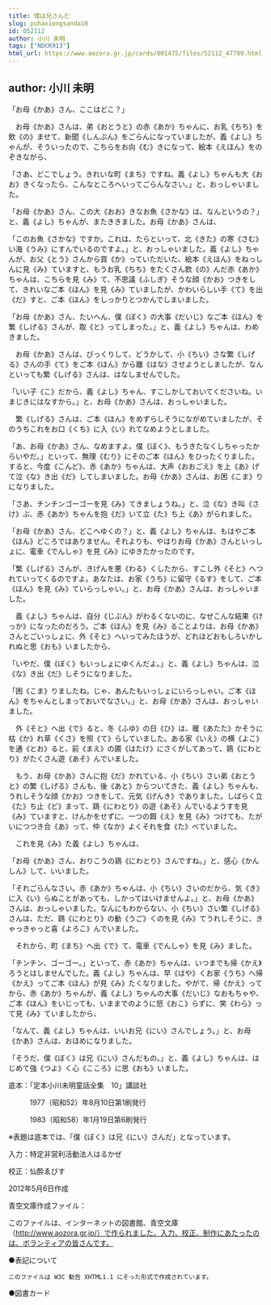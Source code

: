 ```yaml
---
title: 僕は兄さんだ
slug: puhaxiongsanda10
id: 052112
author: 小川 未明
tags: ["NDCK913"]
html_url: https://www.aozora.gr.jp/cards/001475/files/52112_47799.html
---
```


## author: 小川 未明

「お母《かあ》さん、ここはどこ？」

　お母《かあ》さんは、弟《おとうと》の赤《あか》ちゃんに、お乳《ちち》を飲《の》ませて、新聞《しんぶん》をごらんになっていましたが、義《よし》ちゃんが、そういったので、こちらをお向《む》きになって、絵本《えほん》をのぞきながら、

「さあ、どこでしょう。きれいな町《まち》ですね。義《よし》ちゃんも大《おお》きくなったら、こんなところへいってごらんなさい。」と、おっしゃいました。

「お母《かあ》さん、この大《おお》きなお魚《さかな》は、なんというの？」と、義《よし》ちゃんが、またききました。お母《かあ》さんは、

「このお魚《さかな》ですか。これは、たらといって、北《きた》の寒《さむ》い海《うみ》にすんでいるのですよ。」と、おっしゃいました。義《よし》ちゃんが、お父《とう》さんから買《か》っていただいた、絵本《えほん》をねっしんに見《み》ていますと、もうお乳《ちち》をたくさん飲《の》んだ赤《あか》ちゃんは、こちらを見《み》て、不思議《ふしぎ》そうな顔《かお》つきをして、きれいなご本《ほん》を見《み》ていましたが、かわいらしい手《て》を出《だ》すと、ご本《ほん》をしっかりとつかんでしまいました。

「お母《かあ》さん、たいへん、僕《ぼく》の大事《だいじ》なご本《ほん》を繁《しげる》さんが、取《と》ってしまった。」と、義《よし》ちゃんは、わめきました。

　お母《かあ》さんは、びっくりして、どうかして、小《ちい》さな繁《しげる》さんの手《て》をご本《ほん》から離《はな》させようとしましたが、なんといっても繁《しげる》さんは、はなしませんでした。

「いい子《こ》だから、義《よし》ちゃん、すこしかしておいてくださいね。いまじきにはなすから。」と、お母《かあ》さんは、おっしゃいました。

　繁《しげる》さんは、ご本《ほん》をめずらしそうにながめていましたが、そのうちこれをお口《くち》に入《い》れてなめようとしました。

「あ、お母《かあ》さん、なめますよ。僕《ぼく》、もうきたなくしちゃったからいやだ。」といって、無理《むり》にそのご本《ほん》をひったくりました。すると、今度《こんど》、赤《あか》ちゃんは、大声《おおごえ》を上《あ》げて泣《な》き出《だ》してしまいました。お母《かあ》さんは、お困《こま》りになりました。

「さあ、チンチンゴーゴーを見《み》てきましょうね。」と、泣《な》き叫《さけ》ぶ、赤《あか》ちゃんを抱《だ》いて立《た》ち上《あ》がられました。

「お母《かあ》さん、どこへゆくの？」と、義《よし》ちゃんは、もはやご本《ほん》どころではありません。それよりも、やはりお母《かあ》さんといっしょに、電車《でんしゃ》を見《み》にゆきたかったのです。

「繁《しげる》さんが、きげんを悪《わる》くしたから、すこし外《そと》へつれていってくるのですよ。あなたは、お家《うち》に留守《るす》をして、ご本《ほん》を見《み》ていらっしゃい。」と、お母《かあ》さんは、おっしゃいました。

　義《よし》ちゃんは、自分《じぶん》がわるくないのに、なぜこんな結果《けっか》になったのだろう。ご本《ほん》を見《み》ることよりは、お母《かあ》さんとごいっしょに、外《そと》へいってみたほうが、どれほどおもしろいかしれぬと思《おも》いましたから、

「いやだ、僕《ぼく》もいっしょにゆくんだよ。」と、義《よし》ちゃんは、泣《な》き出《だ》しそうになりました。

「困《こま》りましたね。じゃ、あんたもいっしょにいらっしゃい。ご本《ほん》をちゃんとしまっておいでなさい。」と、お母《かあ》さんは、おっしゃいました。

　外《そと》へ出《で》ると、冬《ふゆ》の日《ひ》は、暖《あたた》かそうに枯《か》れ草《くさ》を照《て》らしていました。ある家《いえ》の横《よこ》を通《とお》ると、前《まえ》の圃《はたけ》にさくがしてあって、鶏《にわとり》がたくさん遊《あそ》んでいました。

　もう、お母《かあ》さんに抱《だ》かれている、小《ちい》さい弟《おとうと》の繁《しげる》さんも、後《あと》からついてきた、義《よし》ちゃんも、うれしそうな顔《かお》つきをして、元気《げんき》でありました。しばらく立《た》ち止《ど》まって、鶏《にわとり》の遊《あそ》んでいるようすを見《み》ていますと、けんかをせずに、一つの餌《え》を見《み》つけても、たがいにつつき合《あ》って、仲《なか》よくそれを食《た》べていました。

　これを見《み》た義《よし》ちゃんは、

「お母《かあ》さん、おりこうの鶏《にわとり》さんですね。」と、感心《かんしん》して、いいました。

「それごらんなさい。赤《あか》ちゃんは、小《ちい》さいのだから、気《き》に入《い》らぬことがあっても、しかってはいけませんよ。」と、お母《かあ》さんは、おっしゃいました。なんにもわからない、小《ちい》さい繁《しげる》さんは、ただ、鶏《にわとり》の動《うご》くのを見《み》てうれしそうに、きゃっきゃっと喜《よろこ》んでいました。

　それから、町《まち》へ出《で》て、電車《でんしゃ》を見《み》ました。

「チンチン、ゴーゴー。」といって、赤《あか》ちゃんは、いつまでも帰《かえ》ろうとはしませんでした。義《よし》ちゃんは、早《はや》くお家《うち》へ帰《かえ》ってご本《ほん》が見《み》たくなりました。やがて、帰《かえ》ってから、赤《あか》ちゃんが、義《よし》ちゃんの大事《だいじ》なおもちゃや、ご本《ほん》をいじっても、いままでのように怒《おこ》らずに、笑《わら》って見《み》ていましたから、

「なんて、義《よし》ちゃんは、いいお兄《にい》さんでしょう。」と、お母《かあ》さんは、おほめになりました。

「そうだ、僕《ぼく》は兄《にい》さんだもの。」と、義《よし》ちゃんは、はじめて強《つよ》く心《こころ》に思《おも》いました。













底本：「定本小川未明童話全集　10」講談社

　　　1977（昭和52）年8月10日第1刷発行

　　　1983（昭和58）年1月19日第6刷発行

※表題は底本では、「僕《ぼく》は兄《にい》さんだ」となっています。

入力：特定非営利活動法人はるかぜ

校正：仙酔ゑびす

2012年5月6日作成

青空文庫作成ファイル：

このファイルは、インターネットの図書館、青空文庫（http://www.aozora.gr.jp/）で作られました。入力、校正、制作にあたったのは、ボランティアの皆さんです。











●表記について


	このファイルは W3C 勧告 XHTML1.1 にそった形式で作成されています。







●図書カード